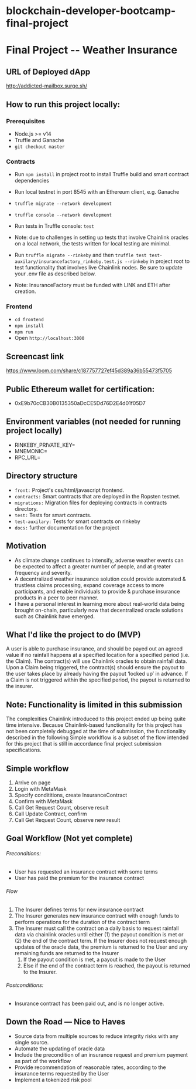 # blockchain-developer-bootcamp-final-project

# Final Project -- Weather Insurance 

## URL of Deployed dApp
http://addicted-mailbox.surge.sh/

## How to run this project locally:

### Prerequisites
- Node.js >= v14
- Truffle and Ganache 
- `git checkout master`

### Contracts
- Run `npm install` in project root to install Truffle build and smart contract dependencies
- Run local testnet in port 8545 with an Ethereum client, e.g. Ganache
- `truffle migrate --network development`
- `truffle console --network development`
- Run tests in Truffle console: `test`
- Note: due to challenges in setting up tests that involve Chainlink oracles on a local network, the tests written for local testing are minimal. 

- Run `truffle migrate --rinkeby` and then `truffle test test-auxilary/insurancefactory_rinkeby.test.js --rinkeby` in project root to test functionality that involves live Chainlink nodes. Be sure to update your .env file as described below. 
- Note: InsuranceFactory must be funded with LINK and ETH after creation.

### Frontend
- `cd frontend`
- `npm install`
- `npm run`
- Open `http://localhost:3000`

## Screencast link
https://www.loom.com/share/c187757727ef45d389a36b55473f5705

## Public Ethereum wallet for certification:
- 0xE9b70cCB30B0135350aDcCE5Dd76D2E4d01f05D7

## Environment variables (not needed for running project locally)
- RINKEBY_PRIVATE_KEY=
- MNEMONIC=
- RPC_URL=


## Directory structure
- `front:` Project's css/html/javascript frontend.
- `contracts:` Smart contracts that are deployed in the Ropsten testnet.
- `migrations:` Migration files for deploying contracts in contracts directory.
- `test:` Tests for smart contracts.
- `test-auxilary:` Tests for smart contracts on rinkeby
- `docs:` further documentation for the project


## Motivation
- As climate change continues to intensify, adverse weather events can be expected to affect a greater number of people, and at greater frequency and severity. 
- A decentralized weather insurance solution could provide automated & trustless claims processing, expand coverage access to more participants, and enable individuals to provide & purchase insurance products in a peer to peer manner.
- I have a personal interest in learning more about real-world data being brought on-chain, particularly now that decentralized oracle solutions such as Chainlink have emerged. 


## What I'd like the project to do (MVP)
A user is able to purchase insurance, and should be payed out an agreed value if no rainfall happens at a specified location for a specified period (i.e. the Claim). The contract(s) will use Chainlink oracles to obtain rainfall data. Upon a Claim being triggered, the contract(s) should ensure the payout to the user takes place by already having the payout ‘locked up’ in advance. If a Claim is not triggered within the specified period, the payout is returned to the insurer.

## Note: Functionality is limited in this submission 
The complexities Chainlink introduced to this project ended up being quite time intensive. Because Chainlink-based functionality for this project has not been completely debugged at the time of submission, the functionality described in the following Simple worklflow is a subset of the flow intended for this project that is still in accordance final project submission specifications. 

## Simple workflow
1. Arrive on page
2. Login with MetaMask
3. Specify condititions, create InsuranceContract
4. Confirm with MetaMask
5. Call Get Request Count, observe result
6. Call Update Contract, confirm
7. Call Get Request Count, observe new result


## Goal Workflow (Not yet complete)
###### Preconditions: 
- User has requested an insurance contract with some terms
- User has paid the premium for the insurance contract

###### Flow
1. The Insurer defines terms for new insurance contract 
2. The Insurer generates new insurance contract with enough funds to perform operations for the duration of the contract term
3. The Insurer must call the contract on a daily basis to request rainfall data via chainlink oracles until either (1) the payout condition is met or (2) the end of the contract term. If the Insurer does not request enough updates of the oracle data, the premium is returned to the User and any remaining funds are returned to the Insurer
    1. If the payout condition is met, a payout is made to the User
    2. Else if the end of the contract term is reached, the payout is returned to the Insurer.

###### Postconditions: 
- Insurance contract has been paid out, and is no longer active.

## Down the Road — Nice to Haves
- Source data from multiple sources to reduce integrity risks with any single source. 
- Automate the updating of oracle data 
- Include the precondition of an insurance request and premium payment as part of the workflow 
- Provide recommendation of reasonable rates, according to the insurance terms requested by the User 
- Implement a tokenized risk pool 
